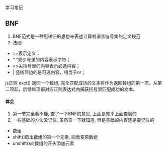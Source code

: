 学习笔记

## BNF
1. BNF范式是一种用递归的思想来表述计算机语言符号集的定义规范
2. 法则: 
- ::=表示定义；
- “ ”双引号里的内容表示字符；
- <>尖括号里的内容表示必选内容；
- | 竖线两边的是可选内容，相当于or；

js正则  exct() 返回一个数组, 完全匹配成功的文本将作为返回数组的第一项，从第二项起，后续每项都对应正则表达式内捕获括号里匹配成功的文本。

#### 体会
1. 第一节完全看不懂, 查了一下BNF的意思, 上面是知乎上面查到的
2. 一些基础的方法没记住, 虽然查一下就知道, 但是基础的内容还是要记住的
 - 数组
  - shift()取出数组的第一个元素, 回改变原数组
  - unshift()向数组的开头添加元素